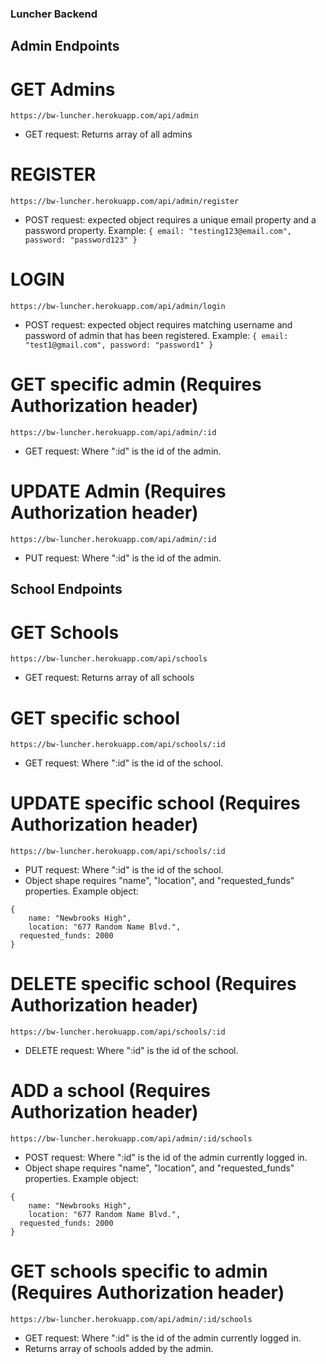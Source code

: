 ### Luncher Backend

## Admin Endpoints

# GET Admins
`https://bw-luncher.herokuapp.com/api/admin`
 - GET request: Returns array of all admins

# REGISTER
 `https://bw-luncher.herokuapp.com/api/admin/register`
 - POST request: expected object requires a unique email property and a password property. 
 Example: `{ email: "testing123@email.com", password: "password123" }`

# LOGIN
 `https://bw-luncher.herokuapp.com/api/admin/login`
 - POST request:  expected object requires matching username and password of admin that has been registered.
 Example: `{ email: "test1@gmail.com", password: "password1" }`

# GET specific admin (Requires Authorization header)
`https://bw-luncher.herokuapp.com/api/admin/:id`
- GET request: Where ":id" is the id of the admin.

# UPDATE Admin (Requires Authorization header)
 `https://bw-luncher.herokuapp.com/api/admin/:id`
 - PUT request: Where ":id" is the id of the admin.


## School Endpoints

# GET Schools
 `https://bw-luncher.herokuapp.com/api/schools`
 - GET request: Returns array of all schools

# GET specific school
 `https://bw-luncher.herokuapp.com/api/schools/:id`
 - GET request: Where ":id" is the id of the school.

# UPDATE specific school (Requires Authorization header)
 `https://bw-luncher.herokuapp.com/api/schools/:id`
 - PUT request: Where ":id" is the id of the school.
 - Object shape requires "name", "location", and "requested_funds" properties.
 Example object:
```
{
	name: "Newbrooks High",
	location: "677 Random Name Blvd.",
  requested_funds: 2000
} 
```

# DELETE specific school (Requires Authorization header)
 `https://bw-luncher.herokuapp.com/api/schools/:id`
 - DELETE request: Where ":id" is the id of the school.

# ADD a school (Requires Authorization header)
 `https://bw-luncher.herokuapp.com/api/admin/:id/schools`
 - POST request: Where ":id" is the id of the admin currently logged in.
 - Object shape requires "name", "location", and "requested_funds" properties.
 Example object: 
``` 
{
	name: "Newbrooks High",
	location: "677 Random Name Blvd.",
  requested_funds: 2000
} 
```

# GET schools specific to admin (Requires Authorization header)
 `https://bw-luncher.herokuapp.com/api/admin/:id/schools`
 - GET request: Where ":id" is the id of the admin currently logged in.
 - Returns array of schools added by the admin.